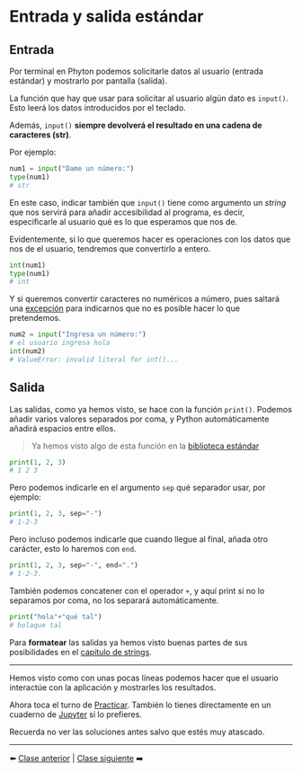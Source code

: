# Entrada y salida estándar

## Entrada

Por terminal en Phyton podemos solicitarle datos al usuario (entrada estándar) y mostrarlo por pantalla (salida).

La función que hay que usar para solicitar al usuario algún dato es ```input()```. Esto leerá los datos introducidos por el teclado.

Además, ```input()``` **siempre devolverá el resultado en una cadena de caracteres (str)**.

Por ejemplo:

```Python
num1 = input("Dame un número:")
type(num1)
# str
```

En este caso, indicar también que ```input()``` tiene como argumento un _string_ que nos servirá para añadir accesibilidad al programa, es decir, especificarle al usuario qué es lo que esperamos que nos de.

Evidentemente, si lo que queremos hacer es operaciones con los datos que nos de el usuario, tendremos que convertirlo a entero.

```Python
int(num1)
type(num1)
# int
```

Y si queremos convertir caracteres no numéricos a número, pues saltará una [excepción](/19_Excepciones/readme.md) para indicarnos que no es posible hacer lo que pretendemos.

```Python
num2 = input("Ingresa un número:")
# el usuario ingresa hola
int(num2)
# ValueError: invalid literal for int()...
```

## Salida

Las salidas, como ya hemos visto, se hace con la función ```print()```. Podemos añadir varios valores separados por coma, y Python automáticamente añadirá espacios entre ellos.

> Ya hemos visto algo de esta función en la [biblioteca estándar](/06_Biblioteca_Estándar/readme.md)

```Python
print(1, 2, 3)
# 1 2 3
```

Pero podemos indicarle en el argumento ```sep``` qué separador usar, por ejemplo:

```Python
print(1, 2, 3, sep="-")
# 1-2-3
```

Pero incluso podemos indicarle que cuando llegue al final, añada otro carácter, esto lo haremos con ```end```.

```Python
print(1, 2, 3, sep="-", end=".")
# 1-2-3.
```

También podemos concatener con el operador ```+```, y aquí print si no lo separamos por coma, no los separará automáticamente.

```Python
print("hola"+"qué tal")
# holaque tal
```

Para __formatear__ las salidas ya hemos visto buenas partes de sus posibilidades en el [capítulo de strings](/08_Strings/readme.md).

***

Hemos visto como con unas pocas líneas podemos hacer que el usuario interactúe con la aplicación y mostrarles los resultados.

Ahora toca el turno de [Practicar](/22_Entrada_Salida_Estandar/ejercicios_salida_estandar.md). También lo tienes directamente en un cuaderno de [Jupyter](/22_Entrada_Salida_Estandar/ejercicios_salida_estandar.ipynb) si lo prefieres.

Recuerda no ver las soluciones antes salvo que estés muy atascado.

***

⬅️ [Clase anterior](/21_Archivos/readme.md) | [Clase siguiente](/98_Mini_Proyectos/) ➡️